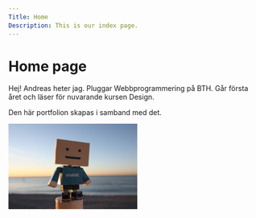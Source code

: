 ```yaml
---
Title: Home
Description: This is our index page.
---
```


Home page
==========================

Hej! Andreas heter jag. Pluggar Webbprogrammering på BTH.
Går första året och läser för nuvarande kursen Design.

Den här portfolion skapas i samband med det.

![image](assets\img\toy.jpg)